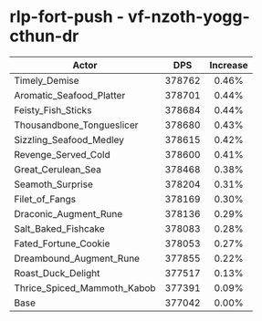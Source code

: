 # rlp-fort-push - vf-nzoth-yogg-cthun-dr
| Actor | DPS | Increase |
|---|:---:|:---:|
|Timely_Demise|378762|0.46%|
|Aromatic_Seafood_Platter|378701|0.44%|
|Feisty_Fish_Sticks|378684|0.44%|
|Thousandbone_Tongueslicer|378680|0.43%|
|Sizzling_Seafood_Medley|378615|0.42%|
|Revenge_Served_Cold|378600|0.41%|
|Great_Cerulean_Sea|378468|0.38%|
|Seamoth_Surprise|378204|0.31%|
|Filet_of_Fangs|378169|0.30%|
|Draconic_Augment_Rune|378136|0.29%|
|Salt_Baked_Fishcake|378083|0.28%|
|Fated_Fortune_Cookie|378053|0.27%|
|Dreambound_Augment_Rune|377855|0.22%|
|Roast_Duck_Delight|377517|0.13%|
|Thrice_Spiced_Mammoth_Kabob|377391|0.09%|
|Base|377042|0.00%|
